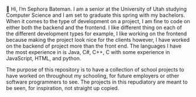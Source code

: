 👋 Hi, I’m Sephora Bateman. I am a senior at the University of Utah studying Computer Science and I am set to graduate this spring with my bachelors.  When it comes to the type of development on a project, I am fine to code on either both the backend and the frontend. I like different thing on each of the different development types for example, I like working on the frontend because making the project look nice for the clients however, I have worked on the backend of project more than the front end.  The languages I have the most experience in is Java, C#, C++, C with some experience in JavaScript, HTML, and python.   
 
The purpose of this repository is to have a collection of school projects to have worked on throughout my schooling, for future employers or other software programmers to see. The projects in this repudiatory are meant to be seen, for inspiration, not straight up copied.

